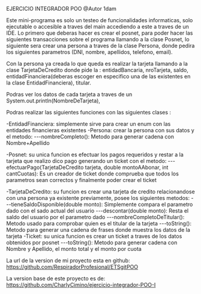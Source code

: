 EJERCICIO INTEGRADOR POO
@Autor 1dam

Este mini-programa es solo un testeo de funcionalidades informaticas, solo ejecutable o accesible a traves del main accediendo a este a traves de un IDE.
Lo primero que deberas hacer es crear el posnet, para poder hacer las siguientes transacciones sobre el programa llamando a la clase Posnet,
lo siguiente sera crear una persona a traves de la clase Persona, donde pedira los siguientes parametros (DNI, nombre, apellidos, telefono, email).

Con la persona ya creada lo que queda es realizar la tarjeta llamando a la clase TarjetaDeCredito donde pide la : entidadBancaria, nroTarjeta, saldo, entidadFinanciera(deberas escoger
en especifico una de las existentes en la clase EntidadFinanciera), titular.

Podras ver los datos de cada tarjeta a traves de un System.out.println(NombreDeTarjeta),

Podras realizar las siguientes funciones con las siguientes clases :

-EntidadFinanciera:
simplemente sirve para crear un enum con las entidades financieras existentes
-Persona:
crear la persona con sus datos y el metodo:
---nombreCompleto(): Metodo para generar cadena con Nombre+Apellido

-Posnet:
su unica funcion es efectuar los pagos requeridos y restar a la tarjeta que realizo dico pago generando un ticket con el metodo:
---efectuarPago(TarjetaDeCredito tarjeta, double montoAAbonar, int cantCuotas): Es un creador de ticket donde comprueba que todos los parametros sean correctos y finalmente poder crear el ticket

-TarjetaDeCredito:
su funcion es crear una tarjeta de credito relacionandose con una persona ya existente previamente, posee los siguientes metodos:
---tieneSaldoDisponible(double monto): Simplemente compara el parametro dado con el sado actual del usuario
---descontar(double monto): Resta el saldo del usuario por el parametro dado
---nombreCompletoDeTitular(): Metodo usado para comprobar quien es el titular de la tarjeta
---toString(): Metodo para generar una cadena de frases donde muestra los datos de la tarjeta
-Ticket:
su unica funcion es crear un ticket a traves de los datos obtenidos por posnet
---toString(): Metodo para generar cadena con Nombre y Apellido, el monto total y el monto por cuota

La url de la version de mi proyecto esta en github: https://github.com/RespiradorProfesional/ETSgitPOO

La version base de este proyecto es de: https://github.com/CharlyCimino/ejercicio-integrador-POO-I
